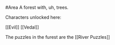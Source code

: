 #Area
A forest
with, uh, trees.


Characters unlocked here:

[[Evil]]
[[Vedal]]


The puzzles in the furest are the [[River Puzzles]]
